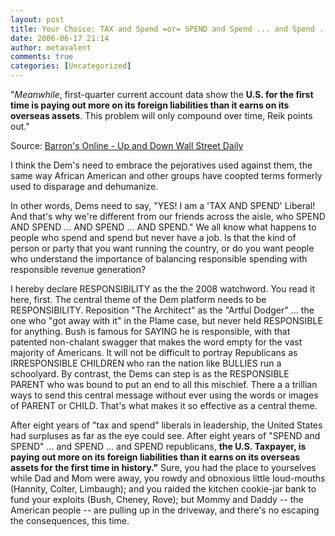 ```yaml
---
layout: post
title: Your Choice: TAX and Spend =or= SPEND and Spend ... and Spend ... and Spend
date: 2006-06-17 21:14
author: metavalent
comments: true
categories: [Uncategorized]
---
```

"<em>Meanwhile</em>, first-quarter current account data show the <strong>U.S. for the first time is paying out more on its foreign liabilities than it earns on its overseas assets</strong>. This problem will only compound over time, Reik points out."

Source: <a href="http://online.barrons.com/public/article/SB115028523078379989-FdOvdx3vgNH43tHMZz723k5itBQ_20070617.html?mod=9_0002_b_online_exclusives_weekend">Barron's Online - Up and Down Wall Street Daily</a>

I think the Dem's need to embrace the pejoratives used against them, the same way African American and other groups have coopted terms formerly used to disparage and dehumanize.

In other words, Dems need to say, "YES! I am a 'TAX AND SPEND' Liberal! And that's why we're different from our friends across the aisle, who SPEND AND SPEND ... AND SPEND ... AND SPEND." We all know what happens to people who spend and spend but never have a job. Is that the kind of person or party that you want running the country, or do you want people who understand the importance of balancing responsible spending with responsible revenue generation?

I hereby declare RESPONSIBILITY as the the 2008 watchword.  You read it here, first.  The central theme of the Dem platform needs to be RESPONSIBILITY.  Reposition "The Architect" as the "Artful Dodger" ... the one who "got away with it" in the Plame case, but never held RESPONSIBLE for anything.  Bush is famous for SAYING he is responsible, with that patented non-chalant swagger that makes the word empty for the vast majority of Americans.  It will not be difficult to portray Republicans as IRRESPONSIBLE CHILDREN who ran the nation like BULLIES run a schoolyard.  By contrast, the Dems can step is as the RESPONSIBLE PARENT who was bound to put an end to all this mischief.  There a a trillian ways to send this central message without ever using the words or images of PARENT or CHILD.  That's what makes it so effective as a central theme.

After eight years of "tax and spend" liberals in leadership, the United States had surpluses as far as the eye could see. After eight years of "SPEND and SPEND" ... and SPEND ... and SPEND republicans, <strong>the U.S. Taxpayer, is paying out more on its foreign liabilities than it earns on its overseas assets for the first time in history."</strong>
<strong></strong>
Sure, you had the place to yourselves while Dad and Mom were away, you rowdy and obnoxious little loud-mouths (Hannity, Colter, Limbaugh); and you raided the kitchen cookie-jar bank to fund your exploits (Bush, Cheney, Rove); but Mommy and Daddy -- the American people -- are pulling up in the driveway, and there's no escaping the consequences, this time.
